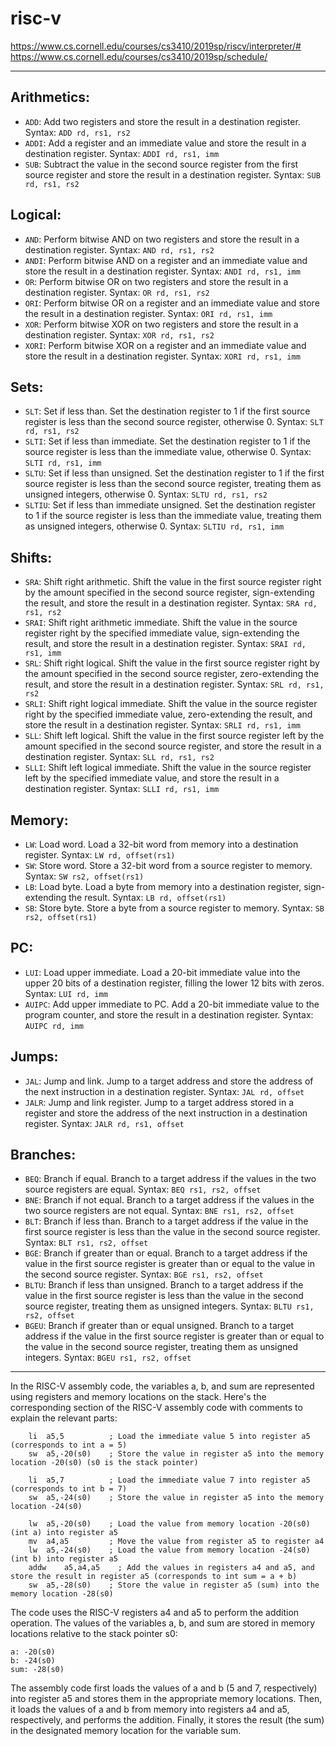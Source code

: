 # risc-v

https://www.cs.cornell.edu/courses/cs3410/2019sp/riscv/interpreter/#
https://www.cs.cornell.edu/courses/cs3410/2019sp/schedule/

---

## Arithmetics:
- `ADD`: Add two registers and store the result in a destination register. Syntax: `ADD rd, rs1, rs2`
- `ADDI`: Add a register and an immediate value and store the result in a destination register. Syntax: `ADDI rd, rs1, imm`
- `SUB`: Subtract the value in the second source register from the first source register and store the result in a destination register. Syntax: `SUB rd, rs1, rs2`

## Logical:
- `AND`: Perform bitwise AND on two registers and store the result in a destination register. Syntax: `AND rd, rs1, rs2`
- `ANDI`: Perform bitwise AND on a register and an immediate value and store the result in a destination register. Syntax: `ANDI rd, rs1, imm`
- `OR`: Perform bitwise OR on two registers and store the result in a destination register. Syntax: `OR rd, rs1, rs2`
- `ORI`: Perform bitwise OR on a register and an immediate value and store the result in a destination register. Syntax: `ORI rd, rs1, imm`
- `XOR`: Perform bitwise XOR on two registers and store the result in a destination register. Syntax: `XOR rd, rs1, rs2`
- `XORI`: Perform bitwise XOR on a register and an immediate value and store the result in a destination register. Syntax: `XORI rd, rs1, imm`

## Sets:
- `SLT`: Set if less than. Set the destination register to 1 if the first source register is less than the second source register, otherwise 0. Syntax: `SLT rd, rs1, rs2`
- `SLTI`: Set if less than immediate. Set the destination register to 1 if the source register is less than the immediate value, otherwise 0. Syntax: `SLTI rd, rs1, imm`
- `SLTU`: Set if less than unsigned. Set the destination register to 1 if the first source register is less than the second source register, treating them as unsigned integers, otherwise 0. Syntax: `SLTU rd, rs1, rs2`
- `SLTIU`: Set if less than immediate unsigned. Set the destination register to 1 if the source register is less than the immediate value, treating them as unsigned integers, otherwise 0. Syntax: `SLTIU rd, rs1, imm`

## Shifts:
- `SRA`: Shift right arithmetic. Shift the value in the first source register right by the amount specified in the second source register, sign-extending the result, and store the result in a destination register. Syntax: `SRA rd, rs1, rs2`
- `SRAI`: Shift right arithmetic immediate. Shift the value in the source register right by the specified immediate value, sign-extending the result, and store the result in a destination register. Syntax: `SRAI rd, rs1, imm`
- `SRL`: Shift right logical. Shift the value in the first source register right by the amount specified in the second source register, zero-extending the result, and store the result in a destination register. Syntax: `SRL rd, rs1, rs2`
- `SRLI`: Shift right logical immediate. Shift the value in the source register right by the specified immediate value, zero-extending the result, and store the result in a destination register. Syntax: `SRLI rd, rs1, imm`
- `SLL`: Shift left logical. Shift the value in the first source register left by the amount specified in the second source register, and store the result in a destination register. Syntax: `SLL rd, rs1, rs2`
- `SLLI`: Shift left logical immediate. Shift the value in the source register left by the specified immediate value, and store the result in a destination register. Syntax: `SLLI rd, rs1, imm`

## Memory:
- `LW`: Load word. Load a 32-bit word from memory into a destination register. Syntax: `LW rd, offset(rs1)`
- `SW`: Store word. Store a 32-bit word from a source register to memory. Syntax: `SW rs2, offset(rs1)`
- `LB`: Load byte. Load a byte from memory into a destination register, sign-extending the result. Syntax: `LB rd, offset(rs1)`
- `SB`: Store byte. Store a byte from a source register to memory. Syntax: `SB rs2, offset(rs1)`

## PC:
- `LUI`: Load upper immediate. Load a 20-bit immediate value into the upper 20 bits of a destination register, filling the lower 12 bits with zeros. Syntax: `LUI rd, imm`
- `AUIPC`: Add upper immediate to PC. Add a 20-bit immediate value to the program counter, and store the result in a destination register. Syntax: `AUIPC rd, imm`

## Jumps:
- `JAL`: Jump and link. Jump to a target address and store the address of the next instruction in a destination register. Syntax: `JAL rd, offset`
- `JALR`: Jump and link register. Jump to a target address stored in a register and store the address of the next instruction in a destination register. Syntax: `JALR rd, rs1, offset`

## Branches:
- `BEQ`: Branch if equal. Branch to a target address if the values in the two source registers are equal. Syntax: `BEQ rs1, rs2, offset`
- `BNE`: Branch if not equal. Branch to a target address if the values in the two source registers are not equal. Syntax: `BNE rs1, rs2, offset`
- `BLT`: Branch if less than. Branch to a target address if the value in the first source register is less than the value in the second source register. Syntax: `BLT rs1, rs2, offset`
- `BGE`: Branch if greater than or equal. Branch to a target address if the value in the first source register is greater than or equal to the value in the second source register. Syntax: `BGE rs1, rs2, offset`
- `BLTU`: Branch if less than unsigned. Branch to a target address if the value in the first source register is less than the value in the second source register, treating them as unsigned integers. Syntax: `BLTU rs1, rs2, offset`
- `BGEU`: Branch if greater than or equal unsigned. Branch to a target address if the value in the first source register is greater than or equal to the value in the second source register, treating them as unsigned integers. Syntax: `BGEU rs1, rs2, offset`

---

In the RISC-V assembly code, the variables a, b, and sum are represented using registers and memory locations on the stack. Here's the corresponding section of the RISC-V assembly code with comments to explain the relevant parts:

```assembly
	li	a5,5          ; Load the immediate value 5 into register a5 (corresponds to int a = 5)
	sw	a5,-20(s0)    ; Store the value in register a5 into the memory location -20(s0) (s0 is the stack pointer)

	li	a5,7          ; Load the immediate value 7 into register a5 (corresponds to int b = 7)
	sw	a5,-24(s0)    ; Store the value in register a5 into the memory location -24(s0)

	lw	a5,-20(s0)    ; Load the value from memory location -20(s0) (int a) into register a5
	mv	a4,a5         ; Move the value from register a5 to register a4
	lw	a5,-24(s0)    ; Load the value from memory location -24(s0) (int b) into register a5
	addw	a5,a4,a5    ; Add the values in registers a4 and a5, and store the result in register a5 (corresponds to int sum = a + b)
	sw	a5,-28(s0)    ; Store the value in register a5 (sum) into the memory location -28(s0)
```

The code uses the RISC-V registers a4 and a5 to perform the addition operation. The values of the variables a, b, and sum are stored in memory locations relative to the stack pointer s0:

```
a: -20(s0)
b: -24(s0)
sum: -28(s0)
```

The assembly code first loads the values of a and b (5 and 7, respectively) into register a5 and stores them in the appropriate memory locations. Then, it loads the values of a and b from memory into registers a4 and a5, respectively, and performs the addition. Finally, it stores the result (the sum) in the designated memory location for the variable sum.
